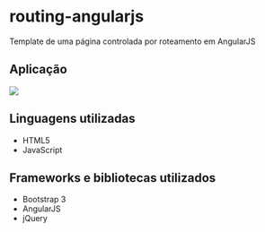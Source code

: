 # routing-angularjs
Template de uma página controlada por roteamento em AngularJS

## Aplicação
![](img/gif-app.gif)

## Linguagens utilizadas
* HTML5
* JavaScript

## Frameworks e bibliotecas utilizados
* Bootstrap 3
* AngularJS
* jQuery